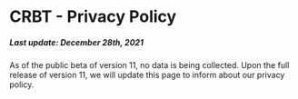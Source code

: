 # CRBT - Privacy Policy

##### Last update: December 28th, 2021

As of the public beta of version 11, no data is being collected. Upon the full release of version 11, we will update this page to inform about our privacy policy.
